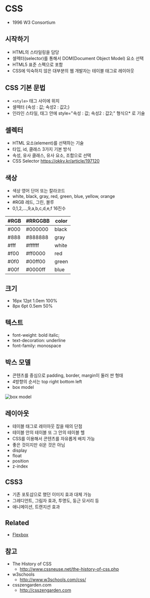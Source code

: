 # CSS
* 1996 W3 Consortium

## 시작하기
* HTML의 스타일링을 담당
* 셀렉터(selector)를 통해서 DOM(Document Object Model) 요소 선택
* HTML5 표준 스펙으로 포함
* CSS에 익숙하지 않은 대부분의 웹 개발자는 테이블 태그로 레이아웃

## CSS 기본 문법
* `<style>` 태그 사이에 위치
* 셀렉터 {속성 : 값; 속성2 : 값2;}
* 인라인 스타일, 태그 안에 style="속성 : 값; 속성2 : 값2;" 형식으* 로 기술

## 셀렉터
* HTML 요소(element)를 선택하는 기술
* 타입, id, 클래스 3가지 기본 방식
* 속성, 유사 클래스, 유사 요소, 조합으로 선택
* CSS Selector https://okky.kr/article/197120

## 색상
* 색상 영어 단어 또는 칼라코드
* white, black, gray, red, green, blue, yellow, orange
* #RGB 레드, 그린, 블루
* 0,1,2,...,9,a,b,c,d,e,f 16진수

| #RGB | #RRGGBB | color |
|---|---|---|
| #000 | #000000 | black |
| #888 | #888888 | gray  |
| #fff | #ffffff | white |
| #f00 | #ff0000 | red   |
| #0f0 | #00ff00 | green |
| #00f | #0000ff | blue  |

## 크기
* 16px 12pt 1.0em 100%
*  8px  6pt 0.5em  50%

## 텍스트
* font-weight: bold italic;
* text-decoration: underline
* font-family: monospace

## 박스 모델
* 콘텐츠를 중심으로 padding, border, margin이 둘러 싼 형태
* 4방향의 순서는 top right bottom left
* box model

<img src="https://okdevtv.com/images/css/boxmodel.png" alt="box model" />

## 레이아웃
* 테이블 태그로 레이아웃 잡을 때의 단점
* 테이블 안의 테이블 또 그 안의 테이블 헬
* CSS를 이용해서 콘텐츠를 자유롭게 배치 가능
* 좋은 것이지만 쉬운 것은 아님
* display
* float
* position
* z-index

## CSS3
* 기존 포토샵으로 했던 이미지 효과 대체 가능
* 그레디언트, 그림자 효과, 투명도, 둥근 모서리 등
* 애니메이션, 트랜지션 효과

## Related
* [Flexbox](/mib/css/flexbox)

##  참고
* The History of CSS
  * http://www.cssneuse.net/the-history-of-css.php
* w3schools
  * http://www.w3schools.com/css/
* csszengarden.com
  * http://csszengarden.com
